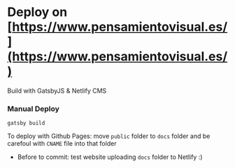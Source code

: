 # Deploy on [https://www.pensamientovisual.es/](https://www.pensamientovisual.es/)

Build with GatsbyJS & Netlify CMS

### Manual Deploy

`gatsby build`

To deploy with Github Pages: move `public` folder to `docs` folder and be carefoul with `CNAME` file into that folder

- Before to commit: test website uploading `docs` folder to Netlify :)
